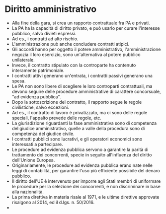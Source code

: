 # Diritto amministrativo

* Alla fine della gara, si crea un rapporto contrattuale fra PA e privati.
* La PA ha la capacità di diritto privato, e può usarlo per curare l'interesse pubblico, salvo divieti espressi.
* Ad es., i contratti ad alto rischio.
* L'amministrazione può anche concludere contratti atipici.
* Gli accordi hanno per oggetto il potere amministrativo, l'amministrazione negozia il loro esercizio, sono un'alternativa al potere pubblico unilaterale.
* Invece, il contratto stipulato con la controparte ha contenuto interamente patrimoniale.
* I contratti attivi generano un'entrata, i contratti passivi generano una spesa.
* Le PA non sono libere di scegliere le loro controparti contrattuali, ma devono seguire delle procedure amministrative di carattere concorsuale, "ad evidenza pubblica".
* Dopo la sottoscrizione del contratto, il rapporto segue le regole civilistiche, salvo eccezioni.
* Ad es., il contratto di lavoro è privatizzato, ma ci sono delle regole speciali, l'appalto prevede delle regole, etc.
* La giurisdizione riguardanti la fase amministrativa sono di competenza del giudice amministrativo, quelle a valle della procedura sono di competenza del giudice civile.
* I contratti pubblici sono lucrativi, e gli operatori economici sono interessati a partecipare.
* Le procedure ad evidenza pubblica servono a garantire la parità di trattamento dei concorrenti, specie in seguito all'influenza del diritto dell'Unione Europea.
* Originariamente, le procedure ad evidenza pubblica erano nate nelle leggi di contabilità, per garantire l'uso più efficiente possibile del denaro pubblico.
* Il diritto dell'UE è intervenuto per imporre agli Stati membri di uniformare le procedure per la selezione dei concorrenti, e non discriminare in base alla nazionalità.
* La prima direttiva in materia risale al 1971, e le ultime direttive approvate risalgono al 2014, ed il d.lgs. n. 50/2016.
* 
